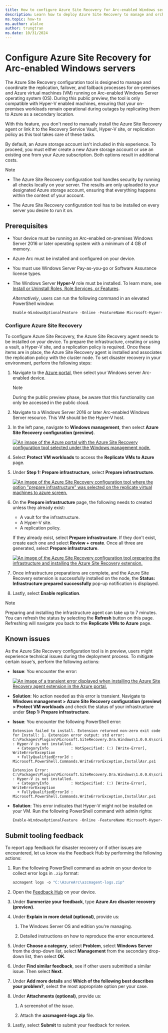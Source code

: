 ```yaml
---
title: How to configure Azure Site Recovery for Arc-enabled Windows servers
description: Learn how to deploy Azure Site Recovery to manage and orchestrate replication, failover, and failback for both on-premises Arc-enabled Windows servers and Azure VMs.
ms.topic: how-to
ms.author: alalve
author: trungtran
ms.date: 10/31/2024
---
```


# Configure Azure Site Recovery for Arc-enabled Windows servers

The Azure Site Recovery configuration tool is designed to manage and coordinate the replication, failover, and failback processes for on-premises and Azure virtual machines (VM) running on Arc-enabled Windows Server operating system (OS). During this public preview, the tool is only compatible with Hyper-V enabled machines, ensuring that your on-premises workloads remain operational during outages by replicating them to Azure as a secondary location.

With this feature, you don't need to manually install the Azure Site Recovery agent or link it to the Recovery Service Vault, Hyper-V site, or replication policy as this tool takes care of these tasks.

By default, an Azure storage account isn't included in this experience. To proceed, you must either create a new Azure storage account or use an existing one from your Azure subscription. Both options result in additional costs.

> [!NOTE]
>
> - The Azure Site Recovery configuration tool handles security by running all checks locally on your server. The results are only uploaded to your designated Azure storage account, ensuring that everything happens within the context of your account.
>
> - The Azure Site Recovery configuration tool has to be installed on every server you desire to run it on.

## Prerequisites

- Your device must be running an Arc-enabled on-premises Windows Server 2016 or later operating system with a minimum of 4 GB of memory.
- Azure Arc must be installed and configured on your device.
- You must use Windows Server Pay-as-you-go or Software Assurance license types.
- The Windows Server **Hyper-V** role must be installed. To learn more, see [Install or Uninstall Roles, Role Services, or Features](/windows-server/administration/server-manager/install-or-uninstall-roles-role-services-or-features).

  *Alternatively*, users can run the following command in an elevated PowerShell window:

  ```powershell
  Enable-WindowsOptionalFeature -Online -FeatureName Microsoft-Hyper-V -All
  ```

### Configure Azure Site Recovery

To configure Azure Site Recovery, the Azure Site Recovery agent needs to be installed on your device. To prepare the infrastructure, creating or using a vault, a Hyper-V site, and a replication policy is required. Once these items are in place, the Azure Site Recovery agent is installed and associates the replication policy with the cluster node. To set disaster recovery in your environment, perform the following steps:

1. Navigate to the [Azure portal](https://portal.azure.com/), then select your Windows server Arc-enabled device.
  
   > [!NOTE]
   > During the public preview phase, be aware that this functionality can only be accessed in the public cloud.

1. Navigate to a Windows Server 2016 or later Arc-enabled Windows Server resource. This VM should be the Hyper-V host.
1. In the left pane, navigate to **Windows management**, then select **Azure Site Recovery configuration (preview)**.

   [ ![An image of the Azure portal with the Azure Site Recovery configuration tool selected under the Windows management node.](../media/azure-arc/azure-arc-azure-site-recovery-tool.png)](../media/azure-arc/azure-arc-azure-site-recovery-tool.png#lightbox)

1. Select **Protect VM workloads** to access the **Replicate VMs to Azure** page.
1. Under **Step 1: Prepare infrastructure**, select **Prepare infrastructure**.

   [ ![An image of the Azure Site Recovery configuration tool where the option "prepare infrastructure" was selected on the replicate virtual machines to azure screen.](../media/azure-arc/azure-arc-azure-site-recovery-tool-replicate-vms-to-azure.png)](../media/azure-arc/azure-arc-azure-site-recovery-tool-replicate-vms-to-azure.png#lightbox)

1. On the **Prepare infrastructure** page, the following needs to created unless they already exist:

   - A vault for the infrastructure.
   - A Hyper-V site.
   - A replication policy.

   If they already exist, select **Prepare infrastructure**. If they don't exist, create each one and select **Review + create**. Once all three are generated, select **Prepare infrastructure**.

   [ ![An image of the Azure Site Recovery configuration tool preparing the infrastructure and installing the Azure Site Recovery extension.](../media/azure-arc/azure-arc-azure-site-recovery-tool-prepare-infrastructure.png)](../media/azure-arc/azure-arc-azure-site-recovery-tool-prepare-infrastructure.png#lightbox)

1. Once infrastructure preparations are complete, and the Azure Site Recovery extension is successfully installed on the node, the **Status: Infrastructure prepared successfully** pop-up notification is displayed.
1. Lastly, select **Enable replication**.

> [!NOTE]
> Preparing and installing the infrastructure agent can take up to 7 minutes. You can refresh the status by selecting the **Refresh** button on this page. Refreshing will navigate you back to the **Replicate VMs to Azure** page.

## Known issues

As the Azure Site Recovery configuration tool is in preview, users might experience technical issues during the deployment process. To mitigate certain issue's, perform the following actions:

- **Issue**: You encounter the error:

  [ ![An image of a transient error displayed when installing the Azure Site Recovery agent extension in the Azure portal.](../media/azure-arc/azure-arc-azure-site-recovery-tool-asr-error.png)](../media/azure-arc/azure-arc-azure-site-recovery-tool-asr-error.png#lightbox)

- **Solution**: No action needed as this error is transient. Navigate to **Windows management > Azure Site Recovery configuration (preview) > Protect VM workloads** and check the status of your infrastructure under **Step 1: Prepare infrastructure**.

- **Issue**: You encounter the following PowerShell error:

  ```error
  Extension failed to install. Extension returned non-zero exit code for Install: 1. Extension error output: std error: C:\Packages\Plugins\Microsoft.SiteRecovery.Dra.Windows\1.0.0.6\script\InstallAsr.ps1 : Hyper-V is not installed.
    + CategoryInfo          : NotSpecified: (:) [Write-Error], WriteErrorException
    + FullyQualifiedErrorId : Microsoft.PowerShell.Commands.WriteErrorException,InstallAsr.ps1

  Extension Error: C:\Packages\Plugins\Microsoft.SiteRecovery.Dra.Windows\1.0.0.6\script\InstallAsr.ps1 : Hyper-V is not installed.
    + CategoryInfo          : NotSpecified: (:) [Write-Error], WriteErrorException
    + FullyQualifiedErrorId : Microsoft.PowerShell.Commands.WriteErrorException,InstallAsr.ps1
  ```

- **Solution**: This error indicates that Hyper-V might not be installed on your VM. Run the following PowerShell command with admin rights:

  ```powershell
  Enable-WindowsOptionalFeature -Online -FeatureName Microsoft-Hyper-V -All
  ```

## Submit tooling feedback

To report app feedback for disaster recovery or if other issues are encountered, let us know via the Feedback Hub by performing the following actions:

1. Run the following PowerShell command as admin on your device to collect error logs in `.zip` format:

   ```powershell
   azcmagent logs -o "C:\AzureArc\azcmagent-logs.zip"
   ```

1. Open the [Feedback Hub](https://aka.ms/feedbackhub) on your device.

1. Under **Summerize your feedback**, type **Azure Arc disaster recovery (preview)**.

1. Under **Explain in more detail (optional)**, provide us:

   1. The Windows Server OS and edition you're managing.

   1. Detailed instructions on how to reproduce the error encountered.

1. Under **Choose a category**, select **Problem**, select **Windows Server** from the drop-down list, select **Management** from the secondary drop-down list, then select **OK**.

1. Under **Find similar feedback**, see if other users submitted a similar issue. Then select **Next**.

1. Under **Add more details** and **Which of the following best describes your problem?**, select the most appropriate option per your case.

1. Under **Attachments (optional)**, provide us:

   1. A screenshot of the issue.

   1. Attach the **azcmagent-logs.zip** file.

1. Lastly, select **Submit** to submit your feedback for review.
